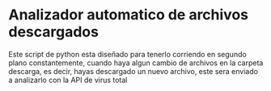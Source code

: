 # Analizador automatico de archivos descargados

Este script de python esta diseñado para tenerlo corriendo en segundo plano constantemente, cuando haya algun cambio de archivos en la carpeta descarga, es decir, hayas descargado un nuevo archivo, este sera enviado a analizarlo con la API de virus total
